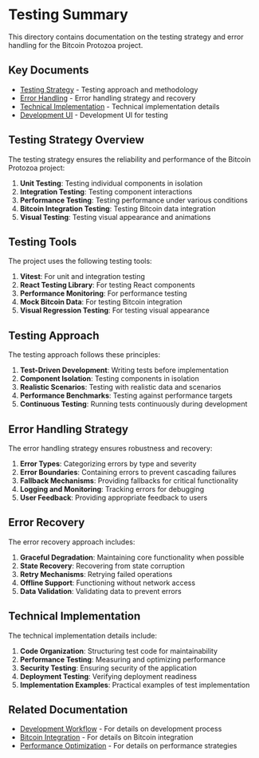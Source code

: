 # Testing Summary

This directory contains documentation on the testing strategy and error handling for the Bitcoin Protozoa project.

## Key Documents

- [Testing Strategy](01_testing_strategy.md) - Testing approach and methodology
- [Error Handling](02_error_handling.md) - Error handling strategy and recovery
- [Technical Implementation](03_technical_implementation.md) - Technical implementation details
- [Development UI](04_development_ui.md) - Development UI for testing

## Testing Strategy Overview

The testing strategy ensures the reliability and performance of the Bitcoin Protozoa project:

1. **Unit Testing**: Testing individual components in isolation
2. **Integration Testing**: Testing component interactions
3. **Performance Testing**: Testing performance under various conditions
4. **Bitcoin Integration Testing**: Testing Bitcoin data integration
5. **Visual Testing**: Testing visual appearance and animations

## Testing Tools

The project uses the following testing tools:

1. **Vitest**: For unit and integration testing
2. **React Testing Library**: For testing React components
3. **Performance Monitoring**: For performance testing
4. **Mock Bitcoin Data**: For testing Bitcoin integration
5. **Visual Regression Testing**: For testing visual appearance

## Testing Approach

The testing approach follows these principles:

1. **Test-Driven Development**: Writing tests before implementation
2. **Component Isolation**: Testing components in isolation
3. **Realistic Scenarios**: Testing with realistic data and scenarios
4. **Performance Benchmarks**: Testing against performance targets
5. **Continuous Testing**: Running tests continuously during development

## Error Handling Strategy

The error handling strategy ensures robustness and recovery:

1. **Error Types**: Categorizing errors by type and severity
2. **Error Boundaries**: Containing errors to prevent cascading failures
3. **Fallback Mechanisms**: Providing fallbacks for critical functionality
4. **Logging and Monitoring**: Tracking errors for debugging
5. **User Feedback**: Providing appropriate feedback to users

## Error Recovery

The error recovery approach includes:

1. **Graceful Degradation**: Maintaining core functionality when possible
2. **State Recovery**: Recovering from state corruption
3. **Retry Mechanisms**: Retrying failed operations
4. **Offline Support**: Functioning without network access
5. **Data Validation**: Validating data to prevent errors

## Technical Implementation

The technical implementation details include:

1. **Code Organization**: Structuring test code for maintainability
2. **Performance Testing**: Measuring and optimizing performance
3. **Security Testing**: Ensuring security of the application
4. **Deployment Testing**: Verifying deployment readiness
5. **Implementation Examples**: Practical examples of test implementation

## Related Documentation

- [Development Workflow](../deployment/01_development_workflow.md) - For details on development process
- [Bitcoin Integration](../bitcoin/00_summary.md) - For details on Bitcoin integration
- [Performance Optimization](../physics/00_summary.md) - For details on performance strategies
